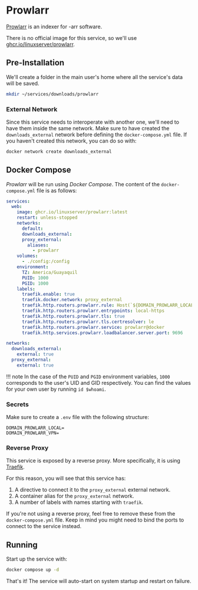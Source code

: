 # Prowlarr

[Prowlarr](https://prowlarr.com/) is an indexer for -arr software.

There is no official image for this service, so we'll use [ghcr.io/linuxserver/prowlarr](https://hub.docker.com/r/linuxserver/prowlarr).

## Pre-Installation

We'll create a folder in the main user's home where all the service's data will be saved.

```bash
mkdir ~/services/downloads/prowlarr
```

### External Network

Since this service needs to interoperate with another one, we'll need to have them inside the same network. Make sure to have created the `downloads_external` network before defining the `docker-compose.yml` file. If you haven't created this network, you can do so with:

```bash
docker network create downloads_external
```

## Docker Compose

*Prowlarr* will be run using *Docker Compose*. The content of the `docker-compose.yml` file is as follows:

```yaml
services:
  web:
    image: ghcr.io/linuxserver/prowlarr:latest
    restart: unless-stopped
    networks:
      default:
      downloads_external:
      proxy_external:
        aliases:
          - prowlarr
    volumes:
      - ./config:/config
    environment:
      TZ: America/Guayaquil
      PUID: 1000
      PGID: 1000
    labels:
      traefik.enable: true
      traefik.docker.network: proxy_external
      traefik.http.routers.prowlarr.rule: Host(`${DOMAIN_PROWLARR_LOCAL}`) || Host(`${DOMAIN_PROWLARR_VPN}`)
      traefik.http.routers.prowlarr.entrypoints: local-https
      traefik.http.routers.prowlarr.tls: true
      traefik.http.routers.prowlarr.tls.certresolver: le
      traefik.http.routers.prowlarr.service: prowlarr@docker
      traefik.http.services.prowlarr.loadbalancer.server.port: 9696

networks:
  downloads_external:
    external: true
  proxy_external:
    external: true
```

!!! note
    In the case of the `PUID` and `PGID` environment variables, `1000` corresponds to the user's UID and GID respectively. You can find the values for your own user by running `id $whoami`.

### Secrets

Make sure to create a `.env` file with the following structure:

```text
DOMAIN_PROWLARR_LOCAL=
DOMAIN_PROWLARR_VPN=
```

### Reverse Proxy

This service is exposed by a reverse proxy. More specifically, it is using [Traefik](../networking/traefik.md).

For this reason, you will see that this service has:

1. A directive to connect it to the `proxy_external` external network.
2. A container alias for the `proxy_external` network.
3. A number of labels with names starting with `traefik`.

If you're not using a reverse proxy, feel free to remove these from the `docker-compose.yml` file.
Keep in mind you might need to bind the ports to connect to the service instead.

## Running

Start up the service with:

```bash
docker compose up -d
```

That's it! The service will auto-start on system startup and restart on failure.
